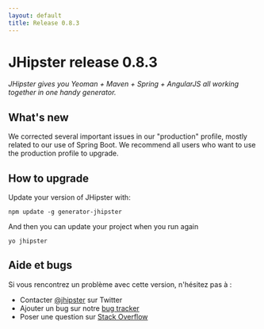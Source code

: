 ```yaml
---
layout: default
title: Release 0.8.3
---
```


JHipster release 0.8.3
==================

*JHipster gives you Yeoman + Maven + Spring + AngularJS all working together in one handy generator.*

What's new
----------

We corrected several important issues in our "production" profile, mostly related to our use of Spring Boot. We recommend all users who want to use the production profile to upgrade.

How to upgrade
------------

Update your version of JHipster with:

```
npm update -g generator-jhipster
```

And then you can update your project when you run again

```
yo jhipster
```

Aide et bugs
--------------

Si vous rencontrez un problème avec cette version, n'hésitez pas à :

- Contacter [@jhipster](https://twitter.com/jhipster) sur Twitter
- Ajouter un bug sur notre [bug tracker](https://github.com/jhipster/generator-jhipster/issues?state=open)
- Poser une question sur [Stack Overflow](http://stackoverflow.com/tags/jhipster/info)